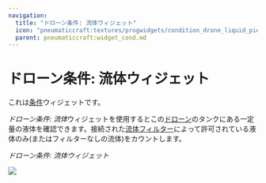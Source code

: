```yaml
---
navigation:
  title: "ドローン条件: 流体ウィジェット"
  icon: "pneumaticcraft:textures/progwidgets/condition_drone_liquid_piece.png"
  parent: pneumaticcraft:widget_cond.md
---
```


# ドローン条件: 流体ウィジェット

これは[条件](./conditions.md)ウィジェットです。

*ドローン条件: 流体*ウィジェットを使用するとこの[ドローン](../tools/drone.md)のタンクにある一定量の液体を確認できます。接続された[流体フィルター](./liquid_filter.md)によって許可されている液体のみ(またはフィルターなしの流体)をカウントします。

*ドローン条件: 流体ウィジェット*

![](condition_drone_liquid_piece.png)

